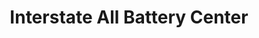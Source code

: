 ---
title: "Interstate All Battery Center"
url: /woodbridge/interstate-all-battery-center/
shop: Autoteile
---